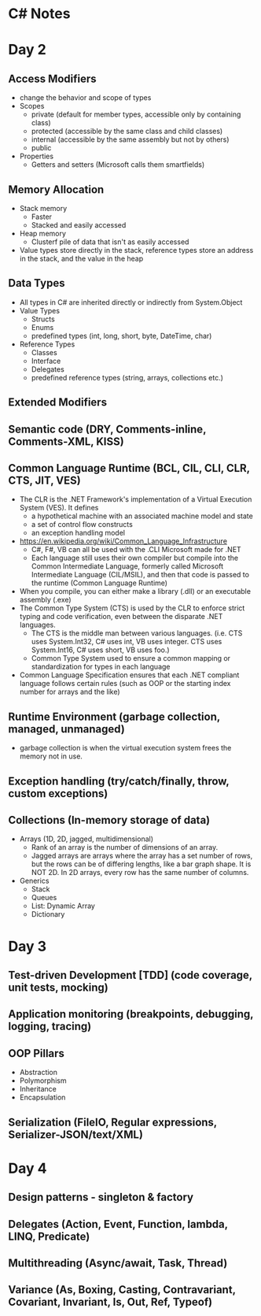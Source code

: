 # C# Notes

# Day 2

## Access Modifiers
* change the behavior and scope of types
* Scopes
    * private (default for member types, accessible only by containing class)
    * protected (accessible by the same class and child classes)
    * internal (accessible by the same assembly but not by others)
    * public
* Properties
    * Getters and setters (Microsoft calls them smartfields)

## Memory Allocation
* Stack memory
    * Faster
    * Stacked and easily accessed
* Heap memory
    * Clusterf pile of data that isn't as easily accessed
* Value types store directly in the stack, reference types store an address in the stack, and the value in the heap

## Data Types
* All types in C# are inherited directly or indirectly from System.Object
* Value Types
    * Structs 
    * Enums
    * predefined types (int, long, short, byte, DateTime, char)
* Reference Types
    * Classes
    * Interface
    * Delegates
    * predefined reference types (string, arrays, collections etc.)

## Extended Modifiers

## Semantic code (DRY, Comments-inline, Comments-XML, KISS)

## Common Language Runtime (BCL, CIL, CLI, CLR, CTS, JIT, VES)
* The CLR is the .NET Framework's implementation of a Virtual Execution System (VES). It defines
    * a hypothetical machine with an associated machine model and state
    * a set of control flow constructs
    * an exception handling model
* https://en.wikipedia.org/wiki/Common_Language_Infrastructure
    * C#, F#, VB can all be used with the .CLI Microsoft made for .NET
    * Each language still uses their own compiler but compile into the Common Intermediate Language, formerly called Microsoft Intermediate Language (CIL/MSIL), and then that code is passed to the runtime (Common Language Runtime)
* When you compile, you can either make a library (.dll) or an executable assembly (.exe)
* The Common Type System (CTS) is used by the CLR to enforce strict typing and code verification, even between the disparate .NET languages.
    * The CTS is the middle man between various languages. (i.e. CTS uses System.Int32, C# uses int, VB uses integer. CTS uses System.Int16, C# uses short, VB uses foo.)
    * Common Type System used to ensure a common mapping or standardization for types in each language
* Common Language Specification ensures that each .NET compliant language follows certain rules (such as OOP or the starting index number for arrays and the like)

## Runtime Environment (garbage collection, managed, unmanaged)
* garbage collection is when the virtual execution system frees the memory not in use.

## Exception handling (try/catch/finally, throw, custom exceptions)

## Collections (In-memory storage of data)
* Arrays (1D, 2D, jagged, multidimensional)
    * Rank of an array is the number of dimensions of an array.
    * Jagged arrays are arrays where the array has a set number of rows, but the rows can be of differing lengths, like a bar graph shape. It is NOT 2D. In 2D arrays, every row has the same number of columns.
* Generics
    * Stack
    * Queues
    * List: Dynamic Array
    * Dictionary

# Day 3

## Test-driven Development [TDD] (code coverage, unit tests, mocking)

## Application monitoring (breakpoints, debugging, logging, tracing)

## OOP Pillars
* Abstraction
* Polymorphism
* Inheritance
* Encapsulation

## Serialization (FileIO, Regular expressions, Serializer-JSON/text/XML)

# Day 4

## Design patterns - singleton & factory

## Delegates (Action, Event, Function, lambda, LINQ, Predicate)

## Multithreading (Async/await, Task, Thread)

## Variance (As, Boxing, Casting, Contravariant, Covariant, Invariant, Is, Out, Ref, Typeof)